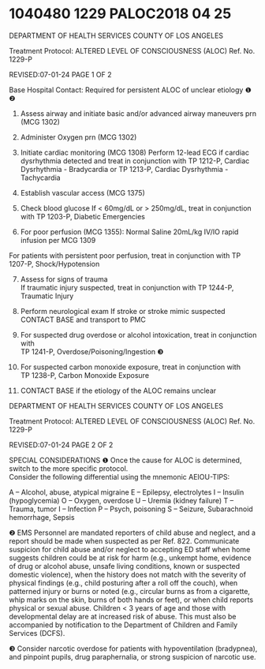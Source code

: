 # 1040480 1229 PALOC2018 04 25

DEPARTMENT OF HEALTH SERVICES 
COUNTY OF LOS ANGELES 
 
Treatment Protocol: ALTERED LEVEL OF CONSCIOUSNESS (ALOC) Ref. No. 1229-P 
 
 
 
 
 
 
REVISED:07-01-24 PAGE 1 OF 2 
 
Base Hospital Contact: Required for persistent ALOC of unclear etiology ❶ ❷        
 
1. Assess airway and initiate basic and/or advanced airway maneuvers prn (MCG 1302)  
 
2. Administer Oxygen prn (MCG 1302)  
 
3. Initiate cardiac monitoring (MCG 1308) 
Perform 12-lead ECG if cardiac dysrhythmia detected and treat in conjunction with TP 1212-P, 
Cardiac Dysrhythmia - Bradycardia or TP 1213-P, Cardiac Dysrhythmia - Tachycardia 
 
4. Establish vascular access (MCG 1375) 
 
5. Check blood glucose 
If < 60mg/dL or > 250mg/dL, treat in conjunction with TP 1203-P, Diabetic Emergencies  
 
6. For poor perfusion (MCG 1355): 
Normal Saline 20mL/kg IV/IO rapid infusion per MCG 1309 
 
For patients with persistent poor perfusion, treat in conjunction with TP 1207-P, 
Shock/Hypotension  
 
7. Assess for signs of trauma  
If traumatic injury suspected, treat in conjunction with TP 1244-P, Traumatic Injury 
 
8. Perform neurological exam 
If stroke or stroke mimic suspected CONTACT BASE and transport to PMC 
 
9. For suspected drug overdose or alcohol intoxication, treat in conjunction with                                                            
TP 1241-P, Overdose/Poisoning/Ingestion ❸ 
 
10. For suspected carbon monoxide exposure, treat in conjunction with                                              
TP 1238-P, Carbon Monoxide Exposure 
 
11. CONTACT BASE if the etiology of the ALOC remains unclear  
 
  

DEPARTMENT OF HEALTH SERVICES 
COUNTY OF LOS ANGELES 
 
Treatment Protocol: ALTERED LEVEL OF CONSCIOUSNESS (ALOC) Ref. No. 1229-P 
 
 
 
 
 
 
REVISED:07-01-24 PAGE 2 OF 2 
 
SPECIAL CONSIDERATIONS 
❶    Once the cause for ALOC is determined, switch to the more specific protocol.  
      Consider the following differential using the mnemonic AEIOU-TIPS: 
 
A – Alcohol, abuse, atypical migraine 
E – Epilepsy, electrolytes 
 I – Insulin (hypoglycemia) 
O – Oxygen, overdose 
U – Uremia (kidney failure) 
T – Trauma, tumor 
 I – Infection 
P – Psych, poisoning 
S – Seizure, Subarachnoid hemorrhage, Sepsis 
 
❷    EMS Personnel are mandated reporters of child abuse and neglect, and a report should be made 
when suspected as per Ref. 822. Communicate suspicion for child abuse and/or neglect to accepting 
ED staff when home suggests children could be at risk for harm (e.g., unkempt home, evidence of 
drug or alcohol abuse, unsafe living conditions, known or suspected domestic violence), when the 
history does not match with the severity of physical findings (e.g., child posturing after a roll off the 
couch), when patterned injury or burns or noted (e.g., circular burns as from a cigarette, whip marks 
on the skin, burns of both hands or feet), or when child reports physical or sexual abuse. Children < 3 
years of age and those with developmental delay are at increased risk of abuse. This must also be 
accompanied by notification to the Department of Children and Family Services (DCFS). 
 
❸    Consider narcotic overdose for patients with hypoventilation (bradypnea), and pinpoint pupils, drug 
paraphernalia, or strong suspicion of narcotic use.
